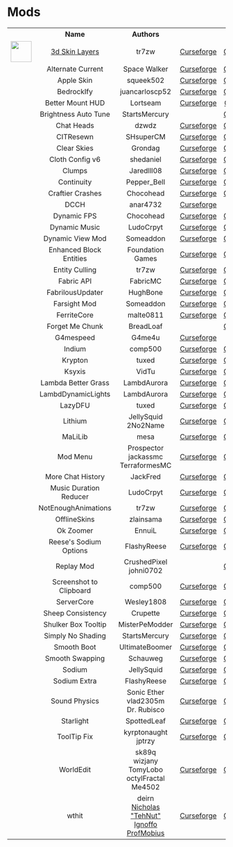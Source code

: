 # Mods

<table>
<tr><th></th>
    <th>Name</th>
    <th>Authors</th>
    <th colspan=4>Links</th></tr>
<tr align=center><td><img height=48 src="https://github.com/tr7zw/3d-Skin-Layers/raw/1.17/3dSkinLayers-Shared/src/main/resources/assets/3dskinlayers/icon.png" width=48></img></td>
    <td><a href="https://www.curseforge.com/minecraft/mc-mods/skin-layers-3d">3d Skin Layers</a></td>
    <td>tr7zw</td>
    <td><a href="https://www.curseforge.com/minecraft/mc-mods/skin-layers-3d">Curseforge</a></td>
    <td><a href="https://github.com/tr7zw/3d-skin-layers">GitHub</a></td>
    <td></td>
    <td></td></tr>
<tr align=center><td></td>
    <td>Alternate Current</td>
    <td>Space Walker</td>
    <td><a href="https://www.curseforge.com/minecraft/mc-mods/alternate-current">Curseforge</a></td>
    <td><a href="https://github.com/tr7zw/3d-skin-layers">GitHub</a></td>
    <td><a href="https://modrinth.com/mod/alternate-current">Modrinth</a></td>
    <td></td></tr>
<tr align=center><td></td>
    <td>Apple Skin</td>
    <td>squeek502</td>
    <td><a href="https://www.curseforge.com/minecraft/mc-mods/appleskin">Curseforge</a></td>
    <td><a href="https://github.com/squeek502/AppleSkin">GitHub</a></td>
    <td></td>
    <td></td></tr>
<tr align=center><td></td>
    <td>BedrockIfy</td>
    <td>juancarloscp52</td>
    <td><a href="https://www.curseforge.com/minecraft/mc-mods/bedrockify">Curseforge</a></td>
    <td><a href="https://github.com/juancarloscp52/BedrockIfy">GitHub</a></td>
    <td><a href="https://modrinth.com/mod/bedrockIfy/">Modrinth</a></td>
    <td></td></tr>
<tr align=center><td></td>
    <td>Better Mount HUD</td>
    <td>Lortseam</td>
    <td><a href="https://www.curseforge.com/minecraft/mc-mods/better-mount-hud">Curseforge</a></td>
    <td><a href="https://gitlab.com/Lortseam/better-mount-hud">GitLab</a></td>
    <td></td>
    <td></td></tr>
<tr align=center><td></td>
    <td>Brightness Auto Tune</td>
    <td>StartsMercury</td>
    <td></td>
    <td><a href="https://github.com/StartsMercury/brightness-auto-tune">GitHub</a></td>
    <td></td>
    <td></td></tr>
<tr align=center><td></td>
    <td>Chat Heads</td>
    <td>dzwdz</td>
    <td><a href="https://www.curseforge.com/minecraft/mc-mods/chat-heads">Curseforge</a></td>
    <td><a href="https://github.com/dzwdz/chat_heads">GitHub</a></td>
    <td></td>
    <td></td></tr>
<tr align=center><td></td>
    <td>CITResewn</td>
    <td>SHsuperCM</td>
    <td><a href="https://www.curseforge.com/minecraft/mc-mods/cit-resewn">Curseforge</a></td>
    <td><a href="https://github.com/SHsuperCM/CITResewn">GitHub</a></td>
    <td><a href="https://modrinth.com/mod/cit-resewn">Modrinth</a></td>
    <td></td></tr>
<tr align=center><td></td>
    <td>Clear Skies</td>
    <td>Grondag</td>
    <td><a href="https://www.curseforge.com/minecraft/mc-mods/clear-skies">Curseforge</a></td>
    <td><a href="https://github.com/grondag/clear-skies">GitHub</a></td>
    <td></td>
    <td></td></tr>
<tr align=center><td></td>
    <td>Cloth Config v6</td>
    <td>shedaniel</td>
    <td><a href="https://www.curseforge.com/minecraft/mc-mods/cloth-config">Curseforge</a></td>
    <td><a href="https://github.com/shedaniel/ClothConfig">GitHub</a></td>
    <td></td>
    <td></td></tr>
<tr align=center><td></td>
    <td>Clumps</td>
    <td>Jaredlll08</td>
    <td><a href="https://www.curseforge.com/minecraft/mc-mods/clumps">Curseforge</a></td>
    <td><a href="https://github.com/jaredlll08/clumps">GitHub</a></td>
    <td></td>
    <td></td></tr>
<tr align=center><td></td>
    <td>Continuity</td>
    <td>Pepper_Bell</td>
    <td><a href="https://www.curseforge.com/minecraft/mc-mods/continuity">Curseforge</a></td>
    <td><a href="https://github.com/PepperCode1/Continuity">GitHub</a></td>
    <td></td>
    <td></td></tr>
<tr align=center><td></td>
    <td>Craftier Crashes</td>
    <td>Chocohead</td>
    <td><a href="https://www.curseforge.com/minecraft/mc-mods/crafty-crashes">Curseforge</a></td>
    <td><a href="https://github.com/Chocohead/Crafty-Crashes">GitHub</a></td>
    <td></td>
    <td></td></tr>
<tr align=center><td></td>
    <td>DCCH</td>
    <td>anar4732</td>
    <td><a href="https://www.curseforge.com/minecraft/mc-mods/dont-clear-chat-history">Curseforge</a></td>
    <td></td>
    <td></td>
    <td></td></tr>
<tr align=center><td></td>
    <td>Dynamic FPS</td>
    <td>Chocohead</td>
    <td><a href="https://www.curseforge.com/minecraft/mc-mods/dynamic-fps">Curseforge</a></td>
    <td><a href="https://github.com/juliand665/Dynamic-FPS">GitHub</a></td>
    <td><a href="https://modrinth.com/mod/dynamic-fps">Modrinth</a></td>
    <td></td></tr>
<tr align=center><td></td>
    <td>Dynamic Music</td>
    <td>LudoCrpyt</td>
    <td><a href="https://www.curseforge.com/minecraft/mc-mods/dynamic-music">Curseforge</a></td>
    <td><a href="https://github.com/LudoCrypt/Dynamic-Music">GitHub</a></td>
    <td></td>
    <td></td></tr>
<tr align=center><td></td>
    <td>Dynamic View Mod</td>
    <td>Someaddon</td>
    <td><a href="https://www.curseforge.com/minecraft/mc-mods/dynamic-view">Curseforge</a></td>
    <td><a href="https://github.com/ldtteam/DynView">GitHub</a></td>
    <td></td>
    <td></td></tr>
<tr align=center><td></td>
    <td>Enhanced Block Entities</td>
    <td>Foundation Games</td>
    <td><a href="https://www.curseforge.com/minecraft/mc-mods/enhanced-block-entities">Curseforge</a></td>
    <td><a href="https://github.com/FoundationGames/EnhancedBlockEntities">GitHub</a></td>
    <td><a href="https://modrinth.com/mod/ebe">Modrinth</a></td>
    <td></td></tr>
<tr align=center><td></td>
    <td>Entity Culling</td>
    <td>tr7zw</td>
    <td><a href="https://www.curseforge.com/minecraft/mc-mods/entityculling">Curseforge</a></td>
    <td><a href="https://github.com/tr7zw/EntityCulling-Fabric">GitHub</a></td>
    <td></td>
    <td></td></tr>
<tr align=center><td></td>
    <td>Fabric API</td>
    <td>FabricMC</td>
    <td><a href="https://www.curseforge.com/minecraft/mc-mods/fabric-api">Curseforge</a></td>
    <td><a href="https://github.com/FabricMC/fabric">GitHub</a></td>
    <td><a href="https://modrinth.com/mod/fabric-api">Modrinth</a></td>
    <td></td></tr>
<tr align=center><td></td>
    <td>FabrilousUpdater</td>
    <td>HughBone</td>
    <td><a href="https://www.curseforge.com/minecraft/mc-mods/fabrilous-updater">Curseforge</a></td>
    <td><a href="https://github.com/HughBone/fabrilous-updater">GitHub</a></td>
    <td></td>
    <td></td></tr>
<tr align=center><td></td>
    <td>Farsight Mod</td>
    <td>Someaddon</td>
    <td><a href="https://www.curseforge.com/minecraft/mc-mods/farsight-fabric">Curseforge</a></td>
    <td><a href="https://github.com/someaddons/farsight">GitHub</a></td>
    <td></td>
    <td></td></tr>
<tr align=center><td></td>
    <td>FerriteCore</td>
    <td>malte0811</td>
    <td><a href="https://www.curseforge.com/minecraft/mc-mods/ferritecore-fabric">Curseforge</a></td>
    <td><a href="https://github.com/malte0811/FerriteCore">GitHub</a></td>
    <td></td>
    <td></td></tr>
<tr align=center><td></td>
    <td>Forget Me Chunk</td>
    <td>BreadLoaf</td>
    <td></td>
    <td><a href="https://github.com/mjwells2002/ForgetMeChunk">GitHub</a></td>
    <td><a href="https://modrinth.com/mod/forgetmechunk">Modrinth</a></td>
    <td></td></tr>
<tr align=center><td></td>
    <td>G4mespeed</td>
    <td>G4me4u</td>
    <td><a href="https://www.curseforge.com/minecraft/mc-mods/g4mespeed">Curseforge</a></td>
    <td></td>
    <td></td>
    <td></td></tr>
<tr align=center><td></td>
    <td>Indium</td>
    <td>comp500</td>
    <td><a href="https://www.curseforge.com/minecraft/mc-mods/indium">Curseforge</a></td>
    <td><a href="https://github.com/comp500/Indium">GitHub</a></td>
    <td><a href="https://modrinth.com/mod/indium">Modrinth</a></td>
    <td></td></tr>
<tr align=center><td></td>
    <td>Krypton</td>
    <td>tuxed</td>
    <td><a href="https://www.curseforge.com/minecraft/mc-mods/krypton">Curseforge</a></td>
    <td><a href="https://github.com/astei/krypton">GitHub</a></td>
    <td><a href="https://modrinth.com/mod/krypton">Modrinth</a></td>
    <td></td></tr>
<tr align=center><td></td>
    <td>Ksyxis</td>
    <td>VidTu</td>
    <td><a href="https://www.curseforge.com/minecraft/mc-mods/ksyxis">Curseforge</a></td>
    <td><a href="https://github.com/VidTuGit/Ksyxis">GitHub</a></td>
    <td><a href="https://modrinth.com/mod/ksyxis">Modrinth</a></td>
    <td></td></tr>
<tr align=center><td></td>
    <td>Lambda Better Grass</td>
    <td>LambdAurora</td>
    <td><a href="https://www.curseforge.com/minecraft/mc-mods/lambdabettergrass">Curseforge</a></td>
    <td><a href="https://github.com/LambdAurora/LambdaBetterGrass">GitHub</a></td>
    <td><a href="https://modrinth.com/mod/lambdabettergrass">Modrinth</a></td>
    <td></td></tr>
<tr align=center><td></td>
    <td>LambdDynamicLights</td>
    <td>LambdAurora</td>
    <td><a href="https://www.curseforge.com/minecraft/mc-mods/lambdynamiclights">Curseforge</a></td>
    <td><a href="https://github.com/LambdAurora/LambDynamicLights">GitHub</a></td>
    <td>
    <td></td></tr>
<tr align=center><td></td>
    <td>LazyDFU</td>
    <td>tuxed</td>
    <td><a href="https://www.curseforge.com/minecraft/mc-mods/lazydfu">Curseforge</a></td>
    <td><a href="https://github.com/astei/lazydfu">GitHub</a></td>
    <td></td>
    <td></td></tr>
<tr align=center><td></td>
    <td>Lithium</td>
    <td>JellySquid<br>
        2No2Name</td>
    <td><a href="https://www.curseforge.com/minecraft/mc-mods/lithium">Curseforge</a></td>
    <td><a href="https://github.com/CaffeineMC/lithium-fabric">GitHub</a></td>
    <td><a href="https://modrinth.com/mod/lithium">Modrinth</a></td>
    <td></td></tr>
<tr align=center><td></td>
    <td>MaLiLib</td>
    <td>mesa</td>
    <td><a href="https://www.curseforge.com/minecraft/mc-mods/malilib">Curseforge</a></td>
    <td><a href="https://github.com/maruohon/malilib">GitHub</a></td>
    <td></td>
    <td></td></tr>
<tr align=center><td></td>
    <td>Mod Menu</td>
    <td>Prospector<br>
        jackassmc<br>
        TerraformesMC</td>
    <td><a href="https://www.curseforge.com/minecraft/mc-mods/modmenu">Curseforge</a></td>
    <td><a href="https://github.com/TerraformersMC/ModMenu">GitHub</a></td>
    <td></td>
    <td></td></tr>
<tr align=center><td></td>
    <td>More Chat History</td>
    <td>JackFred</td>
    <td><a href="https://www.curseforge.com/minecraft/mc-mods/more-chat-history">Curseforge</a></td>
    <td><a href="https://github.com/JackFred2/MoreChatHistory">GitHub</a></td>
    <td></td>
    <td></td></tr>
<tr align=center><td></td>
    <td>Music Duration Reducer</td>
    <td>LudoCrpyt</td>
    <td><a href="https://www.curseforge.com/minecraft/mc-mods/music-duration-reducer">Curseforge</a></td>
    <td><a href="https://github.com/LudoCrypt/Music-Duration-Reducer">GitHub</a></td>
    <td></td>
    <td></td></tr>
<tr align=center><td></td>
    <td>NotEnoughAnimations</td>
    <td>tr7zw</td>
    <td><a href="https://www.curseforge.com/minecraft/mc-mods/not-enough-animations">Curseforge</a></td>
    <td><a href="https://github.com/tr7zw/NotEnoughAnimations">GitHub</a></td>
    <td></td>
    <td></td></tr>
<tr align=center><td></td>
    <td>OfflineSkins</td>
    <td>zlainsama</td>
    <td><a href="https://www.curseforge.com/minecraft/mc-mods/offlineskins-fabric">Curseforge</a></td>
    <td><a href="https://github.com/zlainsama/OfflineSkins">GitHub</a></td>
    <td></td>
    <td></td></tr>
<tr align=center><td></td>
    <td>Ok Zoomer</td>
    <td>EnnuiL</td>
    <td><a href="https://www.curseforge.com/minecraft/mc-mods/ok-zoomer">Curseforge</a></td>
    <td><a href="https://github.com/EnnuiL/OkZoomer">GitHub</a></td>
    <td><a href="https://modrinth.com/mod/ok-zoomer">Modrinth</a></td>
    <td></td></tr>
<tr align=center><td></td>
    <td>Reese's Sodium Options</td>
    <td>FlashyReese</td>
    <td><a href="https://www.curseforge.com/minecraft/mc-mods/reeses-sodium-options">Curseforge</a></td>
    <td><a href="https://github.com/FlashyReese/reeses-sodium-options">GitHub</a></td>
    <td><a href="https://modrinth.com/mod/reeses-sodium-options">Modrinth</a></td>
    <td></td></tr>
<tr align=center><td></td>
    <td>Replay Mod</td>
    <td>CrushedPixel</br>
        johni0702</td>
    <td></td>
    <td><a href="https://github.com/ReplayMod/ReplayMod">GitHub</a></td>
    <td></td>
    <td><a href="https://replaymod.com">Site</a></td></tr>
<tr align=center><td></td>
    <td>Screenshot to Clipboard</td>
    <td>comp500</td>
    <td><a href="https://www.curseforge.com/minecraft/mc-mods/creenshot-to-clipboard-fabric">Curseforge</a></td>
    <td><a href="https://github.com/comp500/ScreenshotToClipboard">GitHub</a></td>
    <td></td>
    <td></td></tr>
<tr align=center><td></td>
    <td>ServerCore</td>
    <td>Wesley1808</td>
    <td><a href="https://www.curseforge.com/minecraft/mc-mods/servercore">Curseforge</a></td>
    <td><a href="https://github.com/Wesley1808/ServerCore">GitHub</a></td>
    <td></td>
    <td></td></tr>
<tr align=center><td></td>
    <td>Sheep Consistency</td>
    <td>Crupette</td>
    <td><a href="https://www.curseforge.com/minecraft/mc-mods/sheep-consistency">Curseforge</a></td>
    <td><a href="https://github.com/Crupette/sheepconsistency">GitHub</a></td>
    <td></td>
    <td></td></tr>
<tr align=center><td></td>
    <td>Shulker Box Tooltip</td>
    <td>MisterPeModder</td>
    <td><a href="https://www.curseforge.com/minecraft/mc-mods/shulkerboxtooltip">Curseforge</a></td>
    <td><a href="https://github.com/MisterPeModder/ShulkerBoxTooltip">GitHub</a></td>
    <td></td>
    <td></td></tr>
<tr align=center><td></td>
    <td>Simply No Shading</td>
    <td>StartsMercury</td>
    <td><a href="https://www.curseforge.com/minecraft/mc-mods/simply-no-shading">Curseforge</a></td>
    <td><a href="https://github.com/StartsMrcury/simply-no-shading">GitHub</a></td>
    <td><a href="https://modrinth.com/mod/simply-no-shading">Modrinth</a></td>
    <td></td></tr>
<tr align=center><td></td>
    <td>Smooth Boot</td>
    <td>UltimateBoomer</td>
    <td><a href="https://www.curseforge.com/minecraft/mc-mods/smooth-boot">Curseforge</a></td>
    <td><a href="https://github.com/UltimateBoomer/mc-smoothboot">GitHub</a></td>
    <td></td>
    <td></td></tr>
<tr align=center><td></td>
    <td>Smooth Swapping</td>
    <td>Schauweg</td>
    <td><a href="https://www.curseforge.com/minecraft/mc-mods/smooth-swapping">Curseforge</a></td>
    <td><a href="https://github.com/Schauweg/Smooth-Swapping">GitHub</a></td>
    <td></td>
    <td></td></tr>
<tr align=center><td></td>
    <td>Sodium</td>
    <td>JellySquid</td>
    <td><a href="https://www.curseforge.com/minecraft/mc-mods/sodium">Curseforge</a></td>
    <td><a href="https://github.com/FlashyReese/sodium-fabric">GitHub</a></td>
    <td><a href="https://modrinth.com/mod/sodium">Modrinth</a></td>
    <td></td></tr>
<tr align=center><td></td>
    <td>Sodium Extra</td>
    <td>FlashyReese</td>
    <td><a href="https://www.curseforge.com/minecraft/mc-mods/sodium-extra">Curseforge</a></td>
    <td><a href="https://github.com/FlashyReese/sodium-extra-fabric">GitHub</a></td>
    <td><a href="https://modrinth.com/mod/sodium-extra">Modrinth</a></td>
    <td></td></tr>
<tr align=center><td></td>
    <td>Sound Physics</td>
    <td>Sonic Ether<br>
        vlad2305m<br>
        Dr. Rubisco</td>
    <td><a href="https://www.curseforge.com/minecraft/mc-mods/sodium-extra">Curseforge</a></td>
    <td><a href="https://github.com/vlad2305m/Sound-Physics-Fabric">GitHub</a></td>
    <td></td>
    <td></td></tr>
<tr align=center><td></td>
    <td>Starlight</td>
    <td>SpottedLeaf</td>
    <td><a href="https://www.curseforge.com/minecraft/mc-mods/starlight">Curseforge</a></td>
    <td><a href="https://github.com/PaperMC/Starlight">GitHub</a></td>
    <td><a href="https://modrinth.com/mod/starlight">Modrinth</a></td>
    <td></td></tr>
<tr align=center><td></td>
    <td>ToolTip Fix</td>
    <td>kyrptonaught<br>
        jptrzy</td>
    <td><a href="https://www.curseforge.com/minecraft/mc-mods/tooltipfix">Curseforge</a></td>
    <td><a href="https://github.com/kyrptonaught/tooltipfix">GitHub</a></td>
    <td></td>
    <td></td></tr>
<tr align=center><td></td>
    <td>WorldEdit</td>
    <td>sk89q<br>
        wizjany<br>
        TomyLobo<br>
        octylFractal<br>
        Me4502</td>
    <td><a href="https://www.curseforge.com/minecraft/mc-mods/worldedit">Curseforge</a></td>
    <td><a href="https://github.com/EngineHub/WorldEdit">GitHub</a></td>
    <td></td>
    <td><a href="https://enginehub.org/worldedit">Site</a></td></tr>
<tr align=center><td></td>
    <td>wthit</td>
    <td>deirn<br>
        <a href="https://tehnut.info">Nicholas "TehNut" Ignoffo</a><br>
        <a href="https://twitter.com/profmobius">ProfMobius</a></td>
    <td><a href="https://www.curseforge.com/minecraft/mc-mods/wthit">Curseforge</a></td>
    <td><a href="https://github.com/badasintended/wthit">GitHub</a></td>
    <td></td>
    <td></td></tr>
</table>
